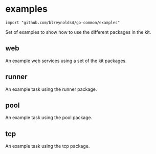 
# examples
    import "github.com/blreynolds4/go-common/examples"

Set of examples to show how to use the different packages in the kit.

## web
An example web services using a set of the kit packages.

## runner
An example task using the runner package.

## pool
An example task using the pool package.

## tcp
An example task using the tcp package.
